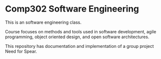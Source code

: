 # Comp302 Software Engineering
This is an software engineering class.

Course focuses on methods and tools used in software development, agile programming, object oriented design, and open software architectures.

This repository has documentation and implementation of a group project Need for Spear. 
